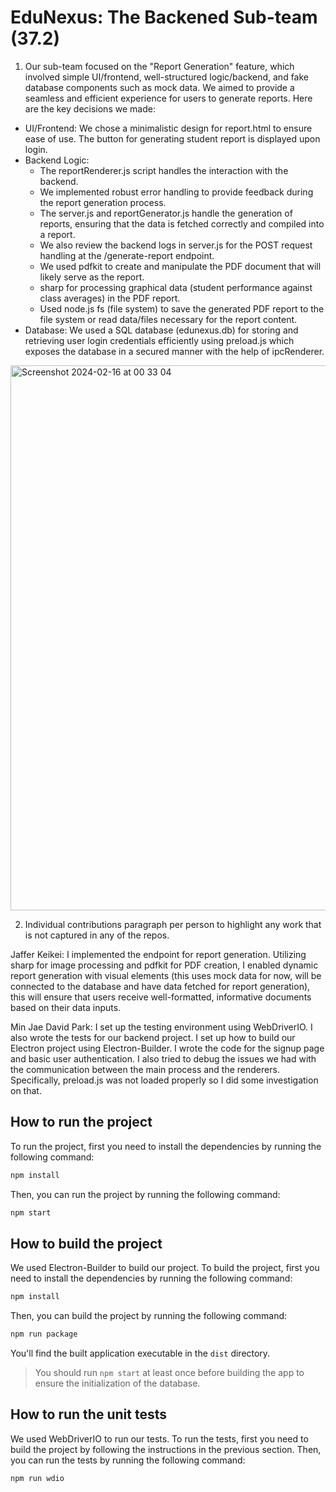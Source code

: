 # EduNexus: The Backened Sub-team (37.2)

1. Our sub-team focused on the "Report Generation" feature, which involved simple UI/frontend, well-structured logic/backend, and fake database components such as mock data. We aimed to provide a seamless and efficient experience for users to generate reports. Here are the key decisions we made:

- UI/Frontend: We chose a minimalistic design for report.html to ensure ease of use. The button for generating student report is displayed upon login.
- Backend Logic:
    - The reportRenderer.js script handles the interaction with the backend.
    - We implemented robust error handling to provide feedback during the report generation process.
    - The server.js and reportGenerator.js handle the generation of reports, ensuring that the data is fetched correctly and compiled into a report.
    - We also review the backend logs in server.js for the POST request handling at the /generate-report endpoint.
    - We used pdfkit to create and manipulate the PDF document that will likely serve as the report.
    - sharp for processing graphical data (student performance against class averages) in the PDF report.
    - Used node.js fs (file system) to save the generated PDF report to the file system or read data/files necessary for the report content.
- Database: We used a SQL database (edunexus.db) for storing and retrieving user login credentials efficiently using preload.js which exposes the database in a secured manner with the help of ipcRenderer.

<img width="872" alt="Screenshot 2024-02-16 at 00 33 04" src="https://github.com/csc301-2024-s/deliverable-1-37-edunexus/assets/94993837/484ce4d5-0e78-40b0-8b07-e734ec219ad2">




2. Individual contributions
paragraph per person to highlight any work that is not captured in any of the repos.

Jaffer Keikei: I implemented the endpoint for report generation. Utilizing sharp for image processing and pdfkit for PDF creation, I enabled dynamic report generation with visual elements (this uses mock data for now, will be connected to the database and have data fetched for report generation), this will ensure that users receive well-formatted, informative documents based on their data inputs.

Min Jae David Park: I set up the testing environment using WebDriverIO. I also wrote the tests for our backend project. I set up how to build our Electron project using Electron-Builder. I wrote the code for the signup page and basic user authentication. I also tried to debug the issues we had with the communication between the main process and the renderers. Specifically, preload.js was not loaded properly so I did some investigation on that.



## How to run the project
To run the project, first you need to install the dependencies by running the following command:
```bash
npm install
```
Then, you can run the project by running the following command:
```bash
npm start
```

## How to build the project
We used Electron-Builder to build our project. To build the project, first you need to install the dependencies by running the following command:
```bash
npm install
```
Then, you can build the project by running the following command:
```bash
npm run package
```
You'll find the built application executable in the `dist` directory.
> You should run `npm start` at least once before building the app to ensure the initialization of the database.

## How to run the unit tests
We used WebDriverIO to run our tests. To run the tests, first you need to build the project by following the instructions in the previous section. 
Then, you can run the tests by running the following command:
```bash
npm run wdio
```

